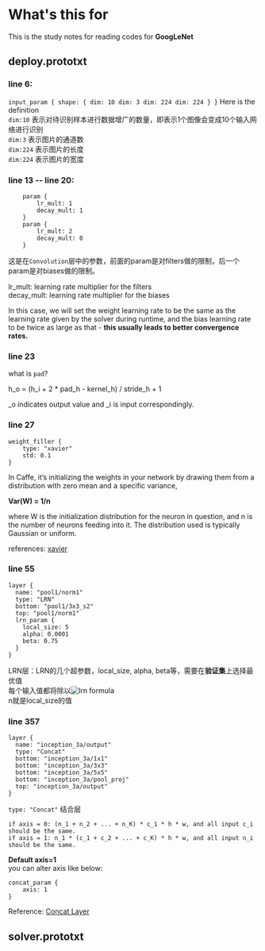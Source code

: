 # What's this for
This is the study notes for reading codes for **GoogLeNet**

## deploy.prototxt
### line 6:
`input_param { shape: { dim: 10 dim: 3 dim: 224 dim: 224 } }`
Here is the definition  
`dim:10` 表示对待识别样本进行数据增广的数量，即表示1个图像会变成10个输入网络进行识别  
`dim:3` 表示图片的通道数  
`dim:224` 表示图片的长度  
`dim:224` 表示图片的宽度

### line 13 -- line 20:

		param {
    		lr_mult: 1  
    		decay_mult: 1
		}
		param {
    		lr_mult: 2
    		decay_mult: 0
		}
 
 这是在`Convolution`层中的参数，前面的param是对filters做的限制，后一个param是对biases做的限制。
 
lr\_mult:  learning rate multiplier for the filters  
decay\_mult: learning rate multiplier for the biases

In this case, we will set the weight learning rate to be the same as the learning rate given by the solver during runtime, and the bias learning rate to be twice as large as that - **this usually leads to better convergence rates.**

### line 23 
what is `pad`?

h\_o = (h\_i + 2 * pad\_h - kernel\_h) / stride\_h + 1

_o indicates output value and _i is input correspondingly.

### line 27 
	weight_filler {
		type: "xavier"
		std: 0.1
	}

In Caffe, it’s initializing the weights in your network by drawing them from a distribution with zero mean and a specific variance,

**Var(W) = 1/n**

where W is the initialization distribution for the neuron in question, and n is the number of neurons feeding into it. The distribution used is typically Gaussian or uniform.

references: [xavier](http://andyljones.tumblr.com/post/110998971763/an-explanation-of-xavier-initialization)

### line 55
	layer {
	  name: "pool1/norm1"
	  type: "LRN"
	  bottom: "pool1/3x3_s2"
	  top: "pool1/norm1"
	  lrn_param {
	    local_size: 5
	    alpha: 0.0001
	    beta: 0.75
	  }
	}
	
LRN层：LRN的几个超参数，local_size, alpha, beta等，需要在**验证集**上选择最优值  
每个输入值都将除以![lrn formula](http://img.blog.csdn.net/20141219214151464)  
n就是local_size的值

### line 357
	layer {
	  name: "inception_3a/output"
	  type: "Concat"
	  bottom: "inception_3a/1x1"
	  bottom: "inception_3a/3x3"
	  bottom: "inception_3a/5x5"
	  bottom: "inception_3a/pool_proj"
	  top: "inception_3a/output"
	}

`type: "Concat"` 结合层  

	if axis = 0: (n_1 + n_2 + ... + n_K) * c_1 * h * w, and all input c_i should be the same.
	if axis = 1: n_1 * (c_1 + c_2 + ... + c_K) * h * w, and all input n_i should be the same.
	
**Default axis=1**  
you can alter axis like below:
	
	concat_param {
		axis: 1
	}

Reference: [Concat Layer](http://caffe.berkeleyvision.org/tutorial/layers.html)

## solver.prototxt
